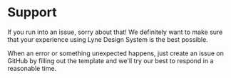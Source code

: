 # Support

If you run into an issue, sorry about that! We definitely want to make sure that
your experience using Lyne Design System is the best possible.

When an error or something unexpected happens, just create an issue on GitHub by filling out the template and we'll try our best to respond in a reasonable time.
